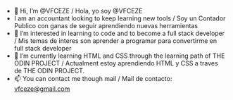 - 👋 Hi, I’m @VFCEZE / Hola, yo soy @VFCEZE
- I am an accountant looking to keep learning new tools / Soy un Contador Publico con ganas de seguir aprendiendo nuevas herramientas
- 👀 I’m interested in learning to code and to become a full stack developer / Mis temas de interes son aprender a programar para convertirme en full stack developer
- 🌱 I’m currently learning HTML and CSS through the learning path of THE ODIN PROJECT / Actualment estoy aprendiendo HTML y CSS a traves de THE ODIN PROJECT.
- 📫 You can contact me though mail / Mail de contacto: vfceze@gmail.com 

<!---
VFCEZE/VFCEZE is a ✨ special ✨ repository because its `README.md` (this file) appears on your GitHub profile.
You can click the Preview link to take a look at your changes.
--->
